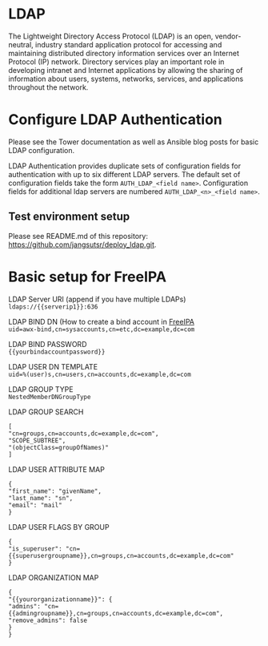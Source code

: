 # LDAP
The Lightweight Directory Access Protocol (LDAP) is an open, vendor-neutral, industry standard application protocol for accessing and maintaining distributed directory information services over an Internet Protocol (IP) network. Directory services play an important role in developing intranet and Internet applications by allowing the sharing of information about users, systems, networks, services, and applications throughout the network.

# Configure LDAP Authentication
Please see the Tower documentation as well as Ansible blog posts for basic LDAP configuration.

LDAP Authentication provides duplicate sets of configuration fields for authentication with up to six different LDAP servers.
The default set of configuration fields take the form `AUTH_LDAP_<field name>`. Configuration fields for additional ldap servers are numbered `AUTH_LDAP_<n>_<field name>`.

## Test environment setup

Please see README.md of this repository: https://github.com/jangsutsr/deploy_ldap.git.


# Basic setup for FreeIPA

LDAP Server URI (append if you have multiple LDAPs)    
`ldaps://{{serverip1}}:636`

LDAP BIND DN (How to create a bind account in [FreeIPA](https://www.freeipa.org/page/Creating_a_binddn_for_Foreman)   
`uid=awx-bind,cn=sysaccounts,cn=etc,dc=example,dc=com`

LDAP BIND PASSWORD   
`{{yourbindaccountpassword}}`

LDAP USER DN TEMPLATE   
`uid=%(user)s,cn=users,cn=accounts,dc=example,dc=com`

LDAP GROUP TYPE   
`NestedMemberDNGroupType`

LDAP GROUP SEARCH
```
[
"cn=groups,cn=accounts,dc=example,dc=com",
"SCOPE_SUBTREE",
"(objectClass=groupOfNames)"
]
```

LDAP USER ATTRIBUTE MAP
```
{
"first_name": "givenName",
"last_name": "sn",
"email": "mail"
}
```

LDAP USER FLAGS BY GROUP
```
{
"is_superuser": "cn={{superusergroupname}},cn=groups,cn=accounts,dc=example,dc=com"
}
```

LDAP ORGANIZATION MAP
```
{
"{{yourorganizationname}}": {
"admins": "cn={{admingroupname}},cn=groups,cn=accounts,dc=example,dc=com",
"remove_admins": false
}
}
```
